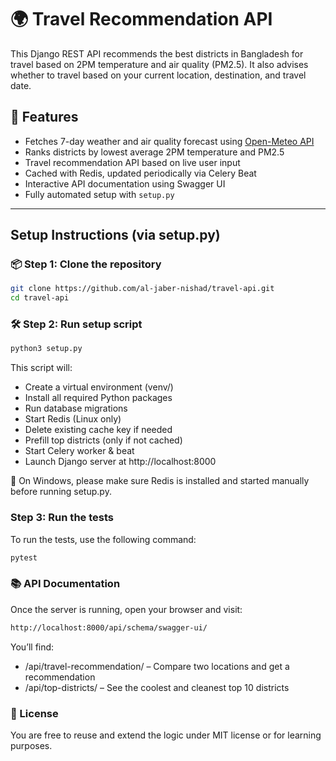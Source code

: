 # 🌍 Travel Recommendation API

This Django REST API recommends the best districts in Bangladesh for travel based on 2PM temperature and air quality (PM2.5). It also advises whether to travel based on your current location, destination, and travel date.

## 🚀 Features

- Fetches 7-day weather and air quality forecast using [Open-Meteo API](https://open-meteo.com/)
- Ranks districts by lowest average 2PM temperature and PM2.5
- Travel recommendation API based on live user input
- Cached with Redis, updated periodically via Celery Beat
- Interactive API documentation using Swagger UI
- Fully automated setup with `setup.py`

---


## Setup Instructions (via setup.py)

### 📦 Step 1: Clone the repository

```bash
git clone https://github.com/al-jaber-nishad/travel-api.git
cd travel-api
```

### 🛠 Step 2: Run setup script
```bash
python3 setup.py
```

This script will:
* Create a virtual environment (venv/)
* Install all required Python packages
* Run database migrations
* Start Redis (Linux only)
* Delete existing cache key if needed
* Prefill top districts (only if not cached)
* Start Celery worker & beat
* Launch Django server at http://localhost:8000

🔑 On Windows, please make sure Redis is installed and started manually before running setup.py.

### Step 3: Run the tests
To run the tests, use the following command:
```bash
pytest
```


### 📚 API Documentation
Once the server is running, open your browser and visit:
```bash
http://localhost:8000/api/schema/swagger-ui/
```

You’ll find:

* /api/travel-recommendation/ – Compare two locations and get a recommendation
* /api/top-districts/ – See the coolest and cleanest top 10 districts


### 🤝 License
You are free to reuse and extend the logic under MIT license or for learning purposes.
